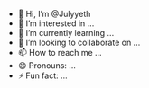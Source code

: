 - 👋 Hi, I’m @Julyyeth
- 👀 I’m interested in ...
- 🌱 I’m currently learning ...
- 💞️ I’m looking to collaborate on ...
- 📫 How to reach me ...
- 😄 Pronouns: ...
- ⚡ Fun fact: ...

<!---
Julyyeth/Julyyeth is a ✨ special ✨ repository because its `README.md` (this file) appears on your GitHub profile.
You can click the Preview link to take a look at your changes.
--->
